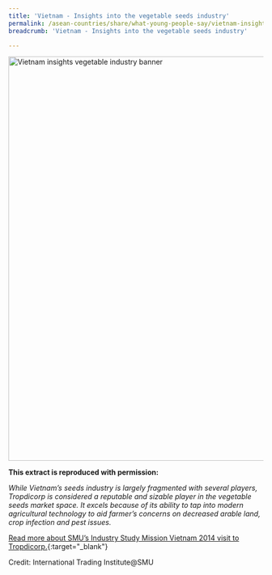 ```yaml
---
title: 'Vietnam - Insights into the vegetable seeds industry'
permalink: /asean-countries/share/what-young-people-say/vietnam-insights-vegetable-industry/
breadcrumb: 'Vietnam - Insights into the vegetable seeds industry'

---
```



<img src="\images\asean-youngpeople\Vietnam-vegetable-seeds.jpg" alt="Vietnam insights vegetable industry banner" style="width:800px;" />

**This extract is reproduced with permission:**

*While Vietnam’s seeds industry is largely fragmented with several players, Tropdicorp is considered a reputable and sizable player in the vegetable seeds market space. It excels because of its ability to tap into modern agricultural technology to aid farmer’s concerns on decreased arable land, crop infection and pest issues.*

[Read more about SMU’s Industry Study Mission Vietnam 2014 visit to Tropdicorp.](/resources/ISM-Vietnam_compressed.pdf){:target="_blank"}

Credit: International Trading Institute@SMU

